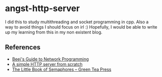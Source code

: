 # angst-http-server

I did this to study multithreading and socket programming in cpp. Also a way to avoid things I should focus on irl :)
Hopefully, I would be able to write up my learning from this in my non existent blog.


## References


- [Beej's Guide to Network Programming](https://beej.us/guide/bgnet/html/#client-server-background)
- [A simple HTTP server from scratch](https://trungams.github.io/2020-08-23-a-simple-http-server-from-scratch/)
- [The Little Book of Semaphores – Green Tea Press](https://greenteapress.com/wp/semaphores/)
